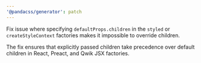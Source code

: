 ```yaml
---
'@pandacss/generator': patch
---
```


Fix issue where specifying `defaultProps.children` in the `styled` or `createStyleContext` factories makes it impossible
to override children.

The fix ensures that explicitly passed children take precedence over default children in React, Preact, and Qwik JSX
factories.
